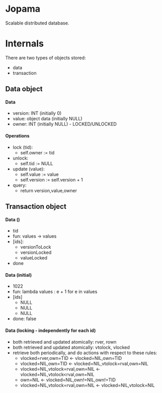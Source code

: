 # Jopama
Scalable distributed database.

# Internals
There are two types of objects stored:
* data
* transaction

## Data object
#### Data
* version: INT (initially 0)
* value: object data (initially NULL)
* owner: INT (initially NULL) - LOCKED/UNLOCKED

#### Operations
* lock (tid):
	* self.owner := tid
* unlock:
	* self.tid := NULL
* update (value):
	* self.value := value 
	* self.version := self.version + 1
* query:
	* return version,value,owner

## Transaction object
#### Data ()
* tid
* fun: values -> values
* [ids]:
	* versionToLock
	* versionLocked
	* valueLocked
* done

#### Data (initial)
* 1022
* fun: lambda values : e + 1 for e in values
* [ids]
	* NULL
	* NULL
	* NULL
* done: false

#### Data (locking - independently for each id)
* both retrieved and updated atomically: rver, rown
* both retrieved and updated atomically: vtolock, vlocked
* retrieve both periodically, and do actions with respect to these rules:
	* vlocked=rver,own=TID <- vlocked=NIL,own=TID
	* vlocked=NIL,own=TID <- vlocked=NIL,vtolock=rval,own=NIL
	* vlocked=NIL,vtolock=rval,own=NIL <- vlocked=NIL,vtolock<rval,own=NIL
	* own=NIL <- vlocked=NIL,own!=NIL,own!=TID
	* vlocked=NIL,vtolock=rval,own=NIL <- vlocked=NIL,vtolock=NIL

